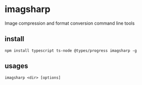 # imagsharp
Image compression and format conversion command line tools

## install
`npm install typescript ts-node @types/progress imagsharp -g`

## usages
`imagsharp <dir> [options]`
